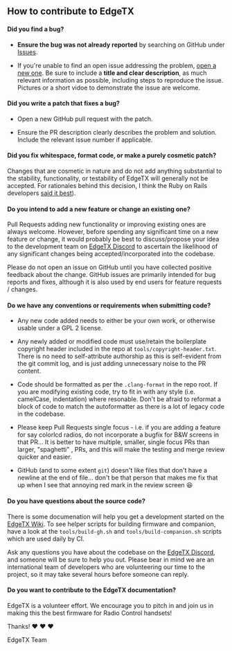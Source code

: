 ## How to contribute to EdgeTX

#### **Did you find a bug?**

* **Ensure the bug was not already reported** by searching on GitHub under [Issues](https://github.com/EdgeTX/edgetx/issues).

* If you're unable to find an open issue addressing the problem, [open a new one](https://github.com/EdgeTX/edgetx/issues/new). Be sure to include a **title and clear description**, as much relevant information as possible, including steps to reproduce the issue. Pictures or a short vidoe to demonstrate the issue are welcome. 


#### **Did you write a patch that fixes a bug?**

* Open a new GitHub pull request with the patch.

* Ensure the PR description clearly describes the problem and solution. Include the relevant issue number if applicable.


#### **Did you fix whitespace, format code, or make a purely cosmetic patch?**

Changes that are cosmetic in nature and do not add anything substantial to the stability, functionality, or testability of EdgeTX will generally not be accepted. For rationales behind this decision, I think the Ruby on Rails developers [said it best](https://github.com/rails/rails/pull/13771#issuecomment-32746700)).


#### **Do you intend to add a new feature or change an existing one?**

Pull Requests adding new functionality or improving existing ones are always welcome. However, before spending any significant time on a new feature or change, it would probably be best to discuss/propose your idea to the development team on [EdgeTX Discord](https://discord.gg/wF9wUKnZ6H) to ascertain the likelihood of any significant changes being accepted/incorporated into the codebase. 

Please do not open an issue on GitHub until you have collected positive feedback about the change. GitHub issues are primarily intended for bug reports and fixes, although it is also used by end users for feature requests / changes. 


#### **Do we have any conventions or requirements when submitting code?**
 * Any new code added needs to either be your own work, or otherwise usable under a GPL 2 license. 

 * Any newly added or modified code must use/retain the boilerplate copyright header included in the repo at `tools/copyright-header.txt`. There is no need to self-attribute authorship as this is self-evident from the git commit log, and is just adding unnecessary noise to the PR content.

 * Code should be formatted as per the `.clang-format` in the repo root. If you are modifying existing code, try to fit in with any style (i.e. camelCase, indentation) where resonable. Don't be afraid to reformat a block of code to match the autoformatter as there is a lot of legacy code in the codebase. 

 * Please keep Pull Requests single focus - i.e. if you are adding a feature for say colorlcd radios, do not incorporate a bugfix for B&W screens in that PR... It is better to have multiple, smaller, single focus PRs than larger, "spaghetti" , PRs, and this will make the testing and merge review quicker and easier. 

 * GitHub (and to some extent `git`) doesn't like files that don't have a newline at the end of file... don't be that person that makes me fix that up when I see that annoying red mark in the review screen :laughing:
 

#### **Do you have questions about the source code?**

There is some documenation will help you get a development started on the [EdgeTX Wiki](https://github.com/EdgeTX/edgetx/wiki). To see helper scripts for building firmware and companion, have a look at the `tools/build-gh.sh` and `tools/build-companion.sh` scripts which are used daily by CI.

Ask any questions you have about the codebase on the [EdgeTX Discord](https://discord.gg/wF9wUKnZ6H), and someone will be sure to help you out. Please bear in mind we are an international team of developers who are volunteering our time to the project, so it may take several hours before someone can reply. 


#### **Do you want to contribute to the EdgeTX documentation?**

EdgeTX is a volunteer effort. We encourage you to pitch in and join us in making this the best firmware for Radio Control handsets!

Thanks! :heart: :heart: :heart:

EdgeTX Team
